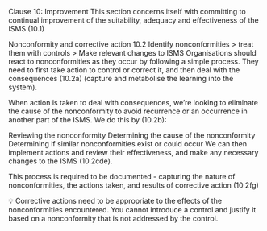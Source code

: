 Clause 10: Improvement 
This section concerns itself with committing to continual improvement of the suitability, adequacy and effectiveness of the ISMS (10.1)

Nonconformity and corrective action 10.2 
Identify nonconformities > treat them with controls > Make relevant changes to ISMS
Organisations should react to nonconformities as they occur by following a simple process. They need to first take action to control or correct it, and then deal with the consequences (10.2a) (capture and metabolise the learning into the system).

When action is taken to deal with consequences, we’re looking to eliminate the cause of the nonconformity to avoid recurrence or an occurrence in another part of the ISMS. We do this by (10.2b):

Reviewing the nonconformity
Determining the cause of the nonconformity
Determining if similar nonconformities exist or could occur
We can then implement actions and review their effectiveness, and make any necessary changes to the ISMS (10.2cde).

This process is required to be documented - capturing the nature of nonconformities, the actions taken, and results of corrective action (10.2fg)

💡 Corrective actions need to be appropriate to the effects of the nonconformities encountered. You cannot introduce a control and justify it based on a nonconformity that is not addressed by the control.
